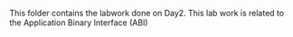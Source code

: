 This folder contains the labwork done on Day2. This lab work is related to the Application Binary Interface (ABI)
